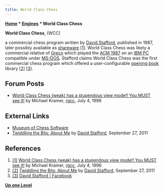 ```yaml
---
title: World Class Chess
---
```

**[Home](Home "Home") \* [Engines](Engines "Engines") \* World Class Chess**


**World Class Chess**, (WCC)  

a commercial chess program written by [David Stafford](David_Stafford "David Stafford"), published in 1987, later possibly available as [shareware](https://en.wikipedia.org/wiki/Shareware) <a id="cite-note-1" href="#cite-ref-1">[1]</a>. 
World Class Chess was likely a commercial relative of [Greco](Greco "Greco") which played the [ACM 1987](ACM_1987 "ACM 1987") on an [IBM PC](IBM_PC "IBM PC") compatible under [MS-DOS](MS-DOS "MS-DOS").
Stafford claims World Class Chess was the first commercial chess program which offered a user-configurable [opening book](Opening_Book "Opening Book") library <a id="cite-note-2" href="#cite-ref-2">[2]</a> <a id="cite-note-3" href="#cite-ref-3">[3]</a>.



## Forum Posts


* [World Class Chess (weak) has a stupendous view mode!! You MUST see it!](https://groups.google.com/d/msg/rec.games.chess.computer/bH2TBJ2A3rc/FAEZOTqc9GgJ) by Michael Kramer, [rgcc](Computer_Chess_Forums "Computer Chess Forums"), July 4, 1996


## External Links


* [Museum of Chess Software](http://www.gambitchess.com/progr.htm)
* [Twiddling the Bits: About Me](http://zimbry.blogspot.com/2011/09/about-me.html) by [David Stafford](David_Stafford "David Stafford"), September 27, 2011


## References


1. <a id="cite-ref-1" href="#cite-note-1">[1]</a> [World Class Chess (weak) has a stupendous view mode!! You MUST see it!](https://groups.google.com/d/msg/rec.games.chess.computer/bH2TBJ2A3rc/FAEZOTqc9GgJ) by Michael Kramer, [rgcc](Computer_Chess_Forums "Computer Chess Forums"), July 4, 1996
2. <a id="cite-ref-2" href="#cite-note-2">[2]</a> [Twiddling the Bits: About Me](http://zimbry.blogspot.com/2011/09/about-me.html) by [David Stafford](David_Stafford "David Stafford"), September 27, 2011
3. <a id="cite-ref-3" href="#cite-note-3">[3]</a> [David Stafford | Facebook](https://www.facebook.com/davidst)

**[Up one Level](Engines "Engines")**







 
